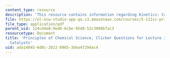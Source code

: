 ```yaml
---
content_type: resource
description: 'This resource contains information regarding Kinetics: Catalysts.'
file: https://ol-ocw-studio-app-qa.s3.amazonaws.com/courses/5-111sc-principles-of-chemical-science-fall-2014/ada140456d0c262289653dea47294ac4_MIT5_111F14_Lec34Clkr.pdf
file_type: application/pdf
parent_uid: 124cd4e8-9ed8-6cbe-95d8-52c3908bfac3
resourcetype: Document
title: 'Principles of Chemical Science, Clicker Questions for Lecture 34: Kinetics:
  Catalysts'
uid: ada14045-6d0c-2622-8965-3dea47294ac4
---
```

